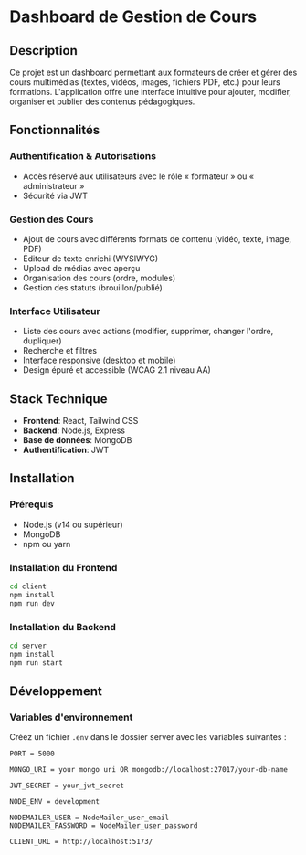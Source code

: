 # Dashboard de Gestion de Cours

## Description

Ce projet est un dashboard permettant aux formateurs de créer et gérer des cours multimédias (textes, vidéos, images, fichiers PDF, etc.) pour leurs formations. L'application offre une interface intuitive pour ajouter, modifier, organiser et publier des contenus pédagogiques.

## Fonctionnalités

### Authentification & Autorisations

- Accès réservé aux utilisateurs avec le rôle « formateur » ou « administrateur »
- Sécurité via JWT

### Gestion des Cours

- Ajout de cours avec différents formats de contenu (vidéo, texte, image, PDF)
- Éditeur de texte enrichi (WYSIWYG)
- Upload de médias avec aperçu
- Organisation des cours (ordre, modules)
- Gestion des statuts (brouillon/publié)

### Interface Utilisateur

- Liste des cours avec actions (modifier, supprimer, changer l'ordre, dupliquer)
- Recherche et filtres
- Interface responsive (desktop et mobile)
- Design épuré et accessible (WCAG 2.1 niveau AA)

## Stack Technique

- **Frontend**: React, Tailwind CSS
- **Backend**: Node.js, Express
- **Base de données**: MongoDB
- **Authentification**: JWT

## Installation

### Prérequis

- Node.js (v14 ou supérieur)
- MongoDB
- npm ou yarn

### Installation du Frontend

```bash
cd client
npm install
npm run dev
```

### Installation du Backend

```bash
cd server
npm install
npm run start
```

## Développement

### Variables d'environnement

Créez un fichier `.env` dans le dossier server avec les variables suivantes :

```
PORT = 5000

MONGO_URI = your mongo uri OR mongodb://localhost:27017/your-db-name

JWT_SECRET = your_jwt_secret

NODE_ENV = development

NODEMAILER_USER = NodeMailer_user_email
NODEMAILER_PASSWORD = NodeMailer_user_password

CLIENT_URL = http://localhost:5173/
```
